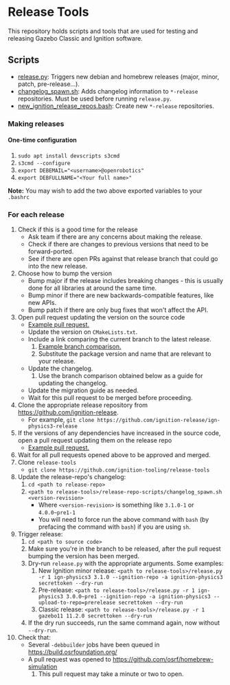 # Release Tools

This repository holds scripts and tools that are used for testing and releasing
Gazebo Classic and Ignition software.

## Scripts

* [release.py](release.py): Triggers new debian and homebrew releases (major, minor, patch, pre-release...).
* [changelog_spawn.sh](release-repo-scripts/changelog_spawn.sh): Adds changelog information to `*-release` repositories. Must be used before running `release.py`.
* [new_ignition_release_repos.bash](release-repo-scripts/new_ignition_release_repos.bash): Create new `*-release` repositories.

### Making releases

#### One-time configuration

1. `sudo apt install devscripts s3cmd`
1. `s3cmd --configure`
1. `export DEBEMAIL="<username>@openrobotics"`
1. `export DEBFULLNAME="<Your full name>"`

**Note:** You may wish to add the two above exported variables to your `.bashrc`

### For each release

1. Check if this is a good time for the release
    * Ask team if there are any concerns about making the release.
    * Check if there are changes to previous versions that need to be forward-ported.
    * See if there are open PRs against that release branch that could go into the new release.
1. Choose how to bump the version
    * Bump major if the release includes breaking changes - this is usually done for all libraries at around the same time.
    * Bump minor if there are new backwards-compatible features, like new APIs.
    * Bump patch if there are only bug fixes that won't affect the API.
1. Open pull request updating the version on the source code
    * [Example pull request.](https://github.com/ignitionrobotics/ign-physics/pull/132)
    * Update the version on `CMakeLists.txt`.
    * Include a link comparing the current branch to the latest release.
        1. [Example branch comparison.](https://github.com/ignitionrobotics/ign-gazebo/compare/ignition-gazebo3_3.5.0...ign-gazebo3)
        1. Substitute the package version and name that are relevant to your release.
    * Update the changelog.
        1. Use the branch comparison obtained below as a guide for updating the changelog.
    * Update the migration guide as needed.
    * Wait for this pull request to be merged before proceeding.
1. Clone the appropriate release repository from https://github.com/ignition-release.
    * For example, `git clone https://github.com/ignition-release/ign-physics3-release`
1. If the versions of any dependencies have increased in the source code, open a pull request updating them on the release repo
    * [Example pull request.](https://github.com/ignition-release/ign-gazebo3-release/pull/4)
1. Wait for all pull requests opened above to be approved and merged.
1. Clone `release-tools`
    * `git clone https://github.com/ignition-tooling/release-tools`
1. Update the release-repo's changelog:
    1. `cd <path to release-repo>`
    1. `<path to release-tools>/release-repo-scripts/changelog_spawn.sh <version-revision>`
        * Where `<version-revision>` is something like `3.1.0-1` or `4.0.0~pre1-1`
        * You will need to force run the above command with `bash` (by prefacing the command with `bash`) if you are using `sh`.
1. Trigger release:
    1. `cd <path to source code>`
    1. Make sure you're in the branch to be released, after the pull request bumping the version has been merged.
    1. Dry-run `release.py` with the appropriate arguments. Some examples:
        1. New Ignition minor release: `<path to release-tools>/release.py -r 1 ign-physics3 3.1.0 --ignition-repo -a ignition-physics3 secrettoken --dry-run`
        1. Pre-release: `<path to release-tools>/release.py -r 1 ign-physics3 3.0.0~pre1 --ignition-repo -a ignition-physics3 --upload-to-repo=prerelease secrettoken --dry-run`
        1. Classic release: `<path to release-tools>/release.py -r 1 gazebo11 11.2.0 secrettoken --dry-run`
    1. If the dry run succeeds, run the same command again, now without `--dry-run`.
1. Check that:
    * Several `-debbuilder` jobs have been queued in https://build.osrfoundation.org/
    * A pull request was opened to https://github.com/osrf/homebrew-simulation
        1. This pull request may take a minute or two to open.
